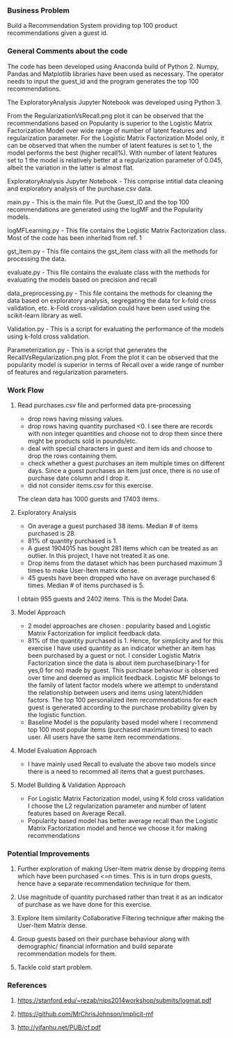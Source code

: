 ### Business Problem

Build a Recommendation System providing top 100 product recommendations given a guest id.


### General Comments about the code

The code has been developed using Anaconda build of Python 2. Numpy, Pandas and Matplotlib libraries have been used as necessary. The operator needs to input the guest_id and the program generates the top 100 recommendations. 

The ExploratoryAnalysis Jupyter Notebook was developed using Python 3.

From the RegularizationVsRecall.png plot it can be observed that the recommendations based on Popularity is superior to the Logistic Matrix Factorization Model over wide range of number of latent features and regularization parameter. For the Logistic Matrix Factorization Model only, it can be observed that when the number of latent features is set to 1, the model performs the best (higher recall%). With number of latent features set to 1 the model is relatively better at a regularization parameter of 0.045, albeit the variation in the latter is almost flat. 

ExploratoryAnalysis Jupyter Notebook - This comprise intitial data cleaning and exploratory analysis of the purchase.csv data.

main.py - This is the main file. Put the Guest_ID and the top 100 recommendations are generated using the logMF and the Popularity models.

logMFLearning.py - This file contains the Logistic Matrix Factorization class. Most of the code has been inherited from ref. 1

gst_item.py - This file contains the gst_item class with all the methods for processing the data.

evaluate.py - This file contains the evaluate class with the methods for evaluating the models based on precision and recall

data_preprocessing.py - This file contains the methods for cleaning the data based on exploratory analysis, segregating the data for k-fold cross validation, etc. k-Fold cross-validation could have been used using the scikit-learn library as well.

Validation.py - This is a script for evaluating the performance of the models using k-fold cross validation. 

Parameterization.py - This is a script that generates the RecallVsRegularization.png plot. From the plot it can be observed that the popularity model is superior in terms of Recall over a wide range of number of features and regularization parameters. 


### Work Flow 

1. Read purchases.csv file and performed data pre-processing 

      - drop rows having missing values.
      - drop rows having quantity purchased <0. I see there are records with non integer quantities and choose not to drop them 
        since there might be products sold in pounds/etc.
      - deal with special characters in guest and item ids and choose to drop the rows containing them.
      - check whether a guest purchases an item multiple times on different days. Since a guest purchases an item just once, 
        there is no use of purchase date column and I drop it.
      - did not consider items.csv for this exercise.
      
      The clean data has 1000 guests and 17403 items.
      
2. Exploratory Analysis

      - On average a guest purchased 38 items. Median # of items purchased is 28.
      - 81% of quantity purchased is 1.
      - A guest 1904015 has bought 281 items which can be treated as an outlier. In this project, I have not treated it as one.
      - Drop items from the dataset which has been purchased maximum 3 times to make User-Item matrix dense. 
      - 45 guests have been dropped who have on average purchased 6 times. Median # of items purchased is 5.
      
      I obtain 955 guests and 2402 items. This is the Model Data.
      
3. Model Approach

      - 2 model approaches are chosen : popularity based and Logistic Matrix Factorization for implicit feedback data. 
      - 81% of the quantity purchased is 1. Hence, for simplicity and for this exercise I have used quantity as an indicator whether an 
        item has been purchased by a guest or not. I consider Logistic Matrix Factorization since the data is about item purchase(binary-1 
        for yes,0 for no) made by guest. This purchase behaviour is observed over time and deemed as implicit feedback. Logistic MF 
        belongs to the family of latent factor models where we attempt to understand the relationship between users and items using 
        latent/hidden factors. The top 100 personalized item recommendations for each guest is generated according to the purchase 
        probability given by the logistic function. 
      - Baseline Model is the popularity based model where I recommend top 100 most popular items (purchased maximum times) to each user. 
        All users have the same item recommendations. 

4. Model Evaluation Approach

      -  I have mainly used Recall to evaluate the above two models since there is a need to recommed all items that a guest purchases. 
 
5. Model Building & Validation Approach   

      - For Logistic Matrix Factorization model, using K fold cross validation I choose the L2 regularization parameter and number of 
        latent features based on Average Recall.
      - Popularity based model has better average recall than the Logistic Matrix Factorization model and hence we choose it for making 
        recommendations



### Potential Improvements

1. Further exploration of making User-Item matrix dense by dropping items which have been purchased <=n times. This is in turn drops  guests, hence have a separate recommendation technique for them. 

2. Use magnitude of quantity purchased rather than treat it as an indicator of purchase as we have done for this exercise. 

3. Explore Item similarity Collaborative Filtering technique after making the User-Item Matrix dense.

4. Group guests based on their purchase behaviour along with demographic/ financial information and build separate  
   recommendation models for them. 
   
5. Tackle cold start problem.
   
### References

1. https://stanford.edu/~rezab/nips2014workshop/submits/logmat.pdf

2. https://github.com/MrChrisJohnson/implicit-mf

3. http://yifanhu.net/PUB/cf.pdf



        
        
        
        
      
      
